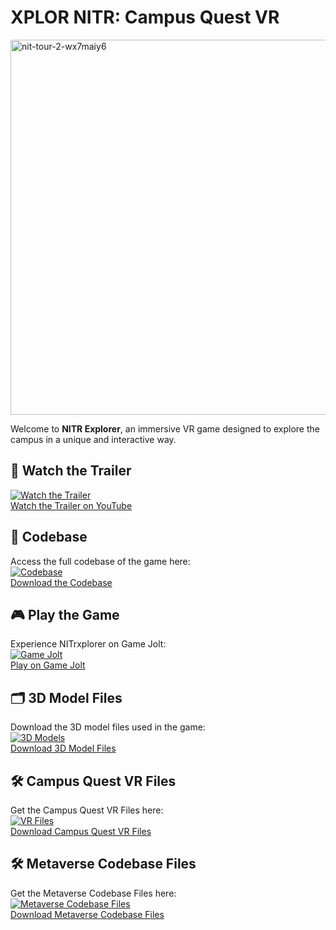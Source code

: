 # **XPLOR NITR: Campus Quest VR**
<img src="https://github.com/user-attachments/assets/9d4d7eff-5eda-4feb-bbfd-92e2ac24dda4" alt="nit-tour-2-wx7maiy6" width="600" height="600">

Welcome to **NITR Explorer**, an immersive VR game designed to explore the campus in a unique and interactive way.

## 🎥 **Watch the Trailer**
[![Watch the Trailer](https://img.youtube.com/vi/EYyLHb6-_kc/0.jpg)](https://www.youtube.com/watch?v=EYyLHb6-_kc&t=3s)  
[Watch the Trailer on YouTube](https://www.youtube.com/watch?v=EYyLHb6-_kc&t=3s)

## 📂 **Codebase**
Access the full codebase of the game here:  
[![Codebase](https://img.shields.io/badge/View-Codebase-blue.svg)](https://drive.google.com/file/d/1AoD_bv8QmWOVX7CMp33WaYt44QiP-3gj/view)  
[Download the Codebase](https://drive.google.com/file/d/1AoD_bv8QmWOVX7CMp33WaYt44QiP-3gj/view)

## 🎮 **Play the Game**
Experience NITrxplorer on Game Jolt:  
[![Game Jolt](https://img.shields.io/badge/Play-Now-brightgreen.svg)](https://gamejolt.com/games/NITrxplorer/675082)  
[Play on Game Jolt](https://gamejolt.com/games/NITrxplorer/675082)

## 🗂️ **3D Model Files**
Download the 3D model files used in the game:  
[![3D Models](https://img.shields.io/badge/Download-3D%20Models-orange.svg)](https://drive.google.com/drive/folders/1UkbzgRo2hIybkX8qipy1VovcrcLVQAGe?usp=sharing)  
[Download 3D Model Files](https://drive.google.com/drive/folders/1UkbzgRo2hIybkX8qipy1VovcrcLVQAGe?usp=sharing)

## 🛠️ **Campus Quest VR Files**
Get the Campus Quest VR Files here:  
[![VR Files](https://img.shields.io/badge/Download-VR%20Files-yellow.svg)](https://drive.google.com/file/d/18jhj2j7Ttd4kNVeXXPiwjPznPsKwalx3/view)  
[Download Campus Quest VR Files](https://drive.google.com/file/d/18jhj2j7Ttd4kNVeXXPiwjPznPsKwalx3/view)

## 🛠️ **Metaverse Codebase Files**
Get the Metaverse Codebase Files here:  
[![Metaverse Codebase Files](https://img.shields.io/badge/Download-Metaverse%20Files-red.svg)](https://drive.google.com/file/d/1t9ZpBxgWuf0OrvJkNVMibGcR7DfSFXKt/view)  
[Download Metaverse Codebase Files](https://drive.google.com/file/d/1t9ZpBxgWuf0OrvJkNVMibGcR7DfSFXKt/view)
